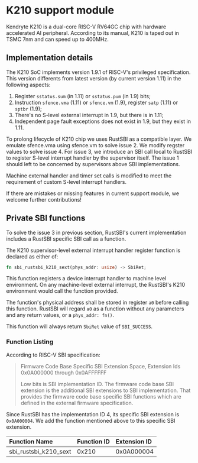 # K210 support module

Kendryte K210 is a dual-core RISC-V RV64GC chip with hardware accelerated AI peripheral.
According to its manual, K210 is taped out in TSMC 7nm and can speed up to 400MHz.

## Implementation details

The K210 SoC implements version 1.9.1 of RISC-V's privileged specification.
This version differents from latest version (by current version 1.11) in the following aspects:

1. Register `sstatus.sum` (in 1.11) or `sstatus.pum` (in 1.9) bits;
2. Instruction `sfence.vma` (1.11) or `sfence.vm` (1.9), register `satp` (1.11) or `sptbr` (1.9);
3. There's no S-level external interrupt in 1.9, but there is in 1.11;
4. Independent page fault exceptions does not exist in 1.9, but they exist in 1.11.

To prolong lifecycle of K210 chip we uses RustSBI as a compatible layer. We emulate sfence.vma 
using sfence.vm to solve issue 2. We modify regster values to solve issue 4. For issue 3, 
we introduce an SBI call local to RustSBI to register S-level interrupt handler by the supervisor 
itself. The issue 1 should left to be concerned by supervisors above SBI implementations.

Machine external handler and timer set calls is modified to meet the requirement of custom S-level
interrupt handlers.

If there are mistakes or missing features in current support module, we welcome further contributions!

## Private SBI functions

To solve the issue 3 in previous section, RustSBI's current implementation includes a RustSBI specific
SBI call as a function. 

The K210 supervisor-level external interrupt handler register function is declared as either of:

```rust
fn sbi_rustsbi_k210_sext(phys_addr: usize) -> SbiRet;
```

This function registers a device interrupt handler to machine level environment. 
On any machine-level external interrupt, the RustSBI's K210 environment would call the function provided.

The function's physical address shall be stored in register `a0` before calling this function.
RustSBI will regard `a0` as a function without any parameters and any return values, or a `phys_addr: fn()`.

This function will always return `SbiRet` value of `SBI_SUCCESS`.

### Function Listing

According to RISC-V SBI specification:

> Firmware Code Base Specific SBI Extension Space, Extension Ids 0x0A000000 through 0x0AFFFFFF
> 
> Low bits is SBI implementation ID. The firmware code base SBI extension is the additional SBI extensions to SBI
> implementation. That provides the firmware code base specific SBI functions which are defined in the external
> firmware specification.

Since RustSBI has the implementation ID 4, its specific SBI extension is `0x0A000004`. We add the function
mentioned above to this specific SBI extension.

| Function Name | Function ID | Extension ID |
|:-----|:----|:----|
| sbi_rustsbi_k210_sext | 0x210 | 0x0A000004 |
